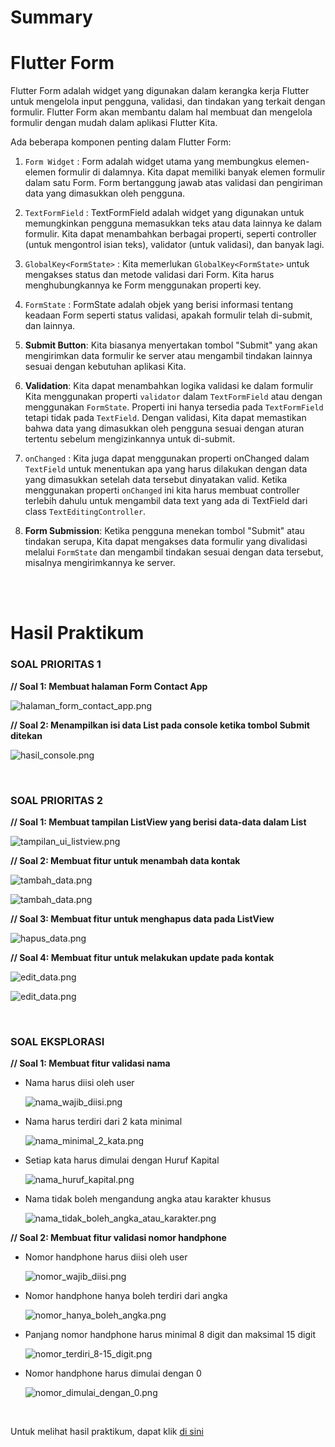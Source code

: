 # Summary

# Flutter Form 

Flutter Form adalah widget yang digunakan dalam kerangka kerja Flutter untuk mengelola input pengguna, validasi, dan tindakan yang terkait dengan formulir. Flutter Form akan membantu dalam hal membuat dan mengelola formulir dengan mudah dalam aplikasi Flutter Kita.

Ada beberapa komponen penting dalam Flutter Form:
1. `Form Widget`&nbsp;: Form adalah widget utama yang membungkus elemen-elemen formulir di dalamnya. Kita dapat memiliki banyak elemen formulir dalam satu Form. Form bertanggung jawab atas validasi dan pengiriman data yang dimasukkan oleh pengguna.

2. `TextFormField`&nbsp;: TextFormField adalah widget yang digunakan untuk memungkinkan pengguna memasukkan teks atau data lainnya ke dalam formulir. Kita dapat menambahkan berbagai properti, seperti controller (untuk mengontrol isian teks), validator (untuk validasi), dan banyak lagi.

3. `GlobalKey<FormState>`&nbsp;: Kita memerlukan `GlobalKey<FormState>` untuk mengakses status dan metode validasi dari Form. Kita harus menghubungkannya ke Form menggunakan properti key.

4. `FormState`&nbsp;: FormState adalah objek yang berisi informasi tentang keadaan Form seperti status validasi, apakah formulir telah di-submit, dan lainnya.

5. **Submit Button**: Kita biasanya menyertakan tombol "Submit" yang akan mengirimkan data formulir ke server atau mengambil tindakan lainnya sesuai dengan kebutuhan aplikasi Kita.

6. **Validation**: Kita dapat menambahkan logika validasi ke dalam formulir Kita menggunakan properti `validator` dalam `TextFormField` atau dengan menggunakan `FormState`. Properti ini hanya tersedia pada `TextFormField` tetapi tidak pada `TextField`. Dengan validasi, Kita dapat memastikan bahwa data yang dimasukkan oleh pengguna sesuai dengan aturan tertentu sebelum mengizinkannya untuk di-submit. 

7. `onChanged`&nbsp;: Kita juga dapat menggunakan properti onChanged dalam `TextField` untuk menentukan apa yang harus dilakukan dengan data yang dimasukkan setelah data tersebut dinyatakan valid. Ketika menggunakan properti `onChanged` ini kita harus membuat controller terlebih dahulu untuk mengambil data text yang ada di TextField dari class `TextEditingController`.

8. **Form Submission**: Ketika pengguna menekan tombol "Submit" atau tindakan serupa, Kita dapat mengakses data formulir yang divalidasi melalui `FormState` dan mengambil tindakan sesuai dengan data tersebut, misalnya mengirimkannya ke server.

<br><br>

# Hasil Praktikum

### **SOAL PRIORITAS 1**

**// Soal 1: Membuat halaman Form Contact App**

![halaman_form_contact_app.png](screenshot/soal_prioritas_1/soal1.png "Halaman Form Contact App")

**// Soal 2: Menampilkan isi data List pada console ketika tombol Submit ditekan**

![hasil_console.png](screenshot/soal_prioritas_1/soal2.png "Hasil Console")

<br>

### **SOAL PRIORITAS 2**

**// Soal 1: Membuat tampilan ListView yang berisi data-data dalam List**

![tampilan_ui_listview.png](screenshot/soal_prioritas_2/tampilan_ui.png "Tampilan UI ListView")

**// Soal 2: Membuat fitur untuk menambah data kontak**

![tambah_data.png](screenshot/soal_prioritas_2/tambah_data_1.png "Mengisi data dan menekan tombol submit")

![tambah_data.png](screenshot/soal_prioritas_2/tambah_data_2.png "Data berhasil ditambahkan dan masuk dalam ListView paling atas")

**// Soal 3: Membuat fitur untuk menghapus data pada ListView**

![hapus_data.png](screenshot/soal_prioritas_2/hapus_data_1.png "Menghapus data kontak")

**// Soal 4: Membuat fitur untuk melakukan update pada kontak**

![edit_data.png](screenshot/soal_prioritas_2/edit_data_1.png "Menekan tombol edit")

![edit_data.png](screenshot/soal_prioritas_2/edit_data_2.png "Mengambil data pada ListTile yang ditekan tombol editnya")

<br>

### **SOAL EKSPLORASI**

**// Soal 1: Membuat fitur validasi nama**  
- Nama harus diisi oleh user

  ![nama_wajib_diisi.png](screenshot/soal_eksplorasi/validasi_nama_wajib_diisi.png "Validasi nama wajib diisi")

- Nama harus terdiri dari 2 kata minimal

  ![nama_minimal_2_kata.png](screenshot/soal_eksplorasi/validasi_nama_minimal_2_kata.png "Validasi nama minimal 2 kata")

- Setiap kata harus dimulai dengan Huruf Kapital

  ![nama_huruf_kapital.png](screenshot/soal_eksplorasi/validasi_nama_huruf_kapital.png "Validasi nama Huruf Kapital")

- Nama tidak boleh mengandung angka atau karakter khusus

  ![nama_tidak_boleh_angka_atau_karakter.png](screenshot/soal_eksplorasi/validasi_nama_tidakboleh_angka_karakter.png "Validasi nama tidak boleh angka atau karakter")

**// Soal 2: Membuat fitur validasi nomor handphone**

- Nomor handphone harus diisi oleh user

  ![nomor_wajib_diisi.png](screenshot/soal_eksplorasi/validasi_nomor_wajib_diisi.png "Validasi nomor handphone wajib diisi")

- Nomor handphone hanya boleh terdiri dari angka

  ![nomor_hanya_boleh_angka.png](screenshot/soal_eksplorasi/validasi_hanya_boleh_angka.png "Validasi nomor handphone hanya boleh angka saja")

- Panjang nomor handphone harus minimal 8 digit dan maksimal 15 digit

  ![nomor_terdiri_8-15_digit.png](screenshot/soal_eksplorasi/validasi_nomor_terdiri_8-15_digit.png "Validasi nomor handphone harus terdiri 8-15 digit")

- Nomor handphone harus dimulai dengan 0

  ![nomor_dimulai_dengan_0.png](screenshot/soal_eksplorasi/validasi_nomor_dimulai_dari_0.png "Validasi nomor handphone harus dimulai dengan angka 0")

<br>

Untuk melihat hasil praktikum, dapat klik [di sini]()